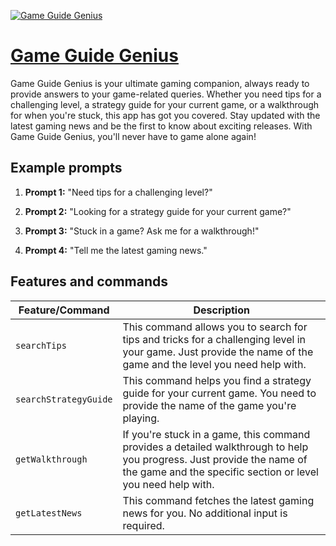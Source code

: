 [![Game Guide Genius](https://files.oaiusercontent.com/file-ESX1ncLqYT5MxoGHn74avQnH?se=2123-10-17T17%3A38%3A09Z&sp=r&sv=2021-08-06&sr=b&rscc=max-age%3D31536000%2C%20immutable&rscd=attachment%3B%20filename%3D6ddfe199-161e-4966-92fa-da30d582c837.png&sig=52D2Ck6xtrFYX%2BFrLu%2BpxqP6PYT/eBszK4pw0CJ977U%3D)](https://chat.openai.com/g/g-y8ExxKtwj-game-guide-genius)

# [Game Guide Genius](https://chat.openai.com/g/g-y8ExxKtwj-game-guide-genius)

Game Guide Genius is your ultimate gaming companion, always ready to provide answers to your game-related queries. Whether you need tips for a challenging level, a strategy guide for your current game, or a walkthrough for when you're stuck, this app has got you covered. Stay updated with the latest gaming news and be the first to know about exciting releases. With Game Guide Genius, you'll never have to game alone again!

## Example prompts

1. **Prompt 1:** "Need tips for a challenging level?"

2. **Prompt 2:** "Looking for a strategy guide for your current game?"

3. **Prompt 3:** "Stuck in a game? Ask me for a walkthrough!"

4. **Prompt 4:** "Tell me the latest gaming news."


## Features and commands

| Feature/Command | Description |
| --- | --- |
| `searchTips` | This command allows you to search for tips and tricks for a challenging level in your game. Just provide the name of the game and the level you need help with. |
| `searchStrategyGuide` | This command helps you find a strategy guide for your current game. You need to provide the name of the game you're playing. |
| `getWalkthrough` | If you're stuck in a game, this command provides a detailed walkthrough to help you progress. Just provide the name of the game and the specific section or level you need help with. |
| `getLatestNews` | This command fetches the latest gaming news for you. No additional input is required. |